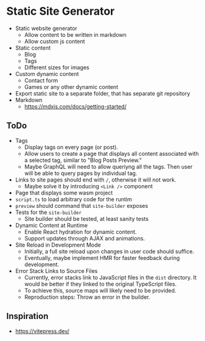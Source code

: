 # Static Site Generator

- Static website generator
  - Allow content to be written in markdown
  - Allow custom js content
- Static content
  - Blog
  - Tags
  - Different sizes for images
- Custom dynamic content
  - Contact form
  - Games or any other dynamic content
- Export static site to a separate folder, that has separate git repository
- Markdown
  - https://mdxjs.com/docs/getting-started/

## ToDo

- Tags
  - Display tags on every page (or post).
  - Allow users to create a page that displays all content associated with a selected tag, similar to "Blog Posts Preview."
  - Maybe GraphQL will need to allow queriyng all the tags. Then user will be able to query pages by individual tag.
- Links to site pages should end with `/`, otherwise it will not work.
  - Maybe solve it by introducing `<Link />` component
- Page that displays some wasm project
- `script.ts` to load arbitrary code for the runtim
- `preview` should command that `site-builder` exposes
- Tests for the `site-builder`
  - Site builder should be tested, at least sanity tests
- Dynamic Content at Runtime
  - Enable React hydration for dynamic content.
  - Support updates through AJAX and animations.
- Site Reload in Development Mode
  - Initially, a full site reload upon changes in user code should suffice.
  - Eventually, maybe implement HMR for faster feedback during development.
- Error Stack Links to Source Files
  - Currently, error stacks link to JavaScript files in the `dist` directory. It would be better if they linked to the original TypeScript files.
  - To achieve this, source maps will likely need to be provided.
  - Reproduction steps: Throw an error in the builder.

## Inspiration

- https://vitepress.dev/
